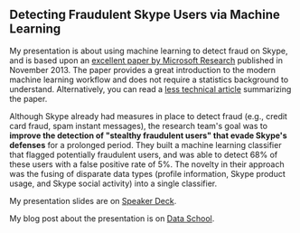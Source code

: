 ## Detecting Fraudulent Skype Users via Machine Learning

My presentation is about using machine learning to detect fraud on Skype, and is based upon an [excellent paper by Microsoft Research](http://research.microsoft.com/pubs/205472/aisec10-leontjeva.pdf) published in November 2013. The paper provides a great introduction to the modern machine learning workflow and does not require a statistics background to understand. Alternatively, you can read a [less technical article](http://www.cso.com.au/article/536286/new_research_signals_trouble_skype_fraudsters/) summarizing the paper.

Although Skype already had measures in place to detect fraud (e.g., credit card fraud, spam instant messages), the research team's goal was to **improve the detection of "stealthy fraudulent users" that evade Skype's defenses** for a prolonged period. They built a machine learning classifier that flagged potentially fraudulent users, and was able to detect 68% of these users with a false positive rate of 5%. The novelty in their approach was the fusing of disparate data types (profile information, Skype product usage, and Skype social activity) into a single classifier.

My presentation slides are on [Speaker Deck](https://speakerdeck.com/justmarkham/detecting-fraudulent-skype-users-via-machine-learning).

My blog post about the presentation is on [Data School](http://www.dataschool.io/detecting-fraudulent-skype-users-via-machine-learning/).